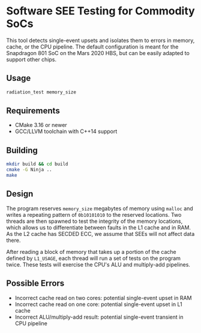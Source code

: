 # Software SEE Testing for Commodity SoCs
This tool detects single-event upsets and isolates them to errors in memory, cache, or the CPU
pipeline. The default configuration is meant for the Snapdragon 801 SoC on the Mars 2020 HBS, but
can be easily adapted to support other chips.

## Usage
```bash
radiation_test memory_size
```

## Requirements
* CMake 3.16 or newer
* GCC/LLVM toolchain with C++14 support

## Building
```bash
mkdir build && cd build
cmake -G Ninja ..
make
```

## Design
The program reserves `memory_size` megabytes of memory using `malloc` and writes a repeating pattern
of `0b10101010` to the reserved locations. Two threads are then spawned to test the integrity of the
memory locations, which allows us to differentiate between faults in the L1 cache and in RAM. As the
L2 cache has SECDED ECC, we assume that SEEs will not affect data there.

After reading a block of memory that takes up a portion of the cache defined by `L1_USAGE`, each
thread will run a set of tests on the program twice. These tests will exercise the CPU's ALU and
multiply-add pipelines.

## Possible Errors
* Incorrect cache read on two cores: potential single-event upset in RAM
* Incorrect cache read on one core: potential single-event upset in L1 cache
* Incorrect ALU/multiply-add result: potential single-event transient in CPU pipeline
